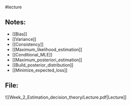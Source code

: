 #lecture 

## Notes:
- [[Bias]]
- [[Variance]]
- [[Consistency]]
- [[Maximum_likelihood_estimation]]
- [[Conditional_MLE]]
- [[Maximum_posteriori_estimation]]
- [[Build_posterior_distribution]]
- [[Minimize_expected_loss]]

## File:
![[Week_2_Estimation_decision_theory/Lecture.pdf|Lecture]]